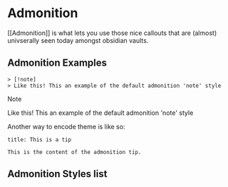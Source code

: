 # Admonition
[[Admonition]] is what lets you use those nice callouts that are (almost) univserally seen today amongst obsidian vaults.

## Admonition Examples
```
> [!note]
> Like this! This an example of the default admonition 'note' style
```

> [!note]
> Like this! This an example of the default admonition 'note' style

Another way to encode theme is like so:
```ad-tip
title: This is a tip

This is the content of the admonition tip.
```

## Admonition Styles list
